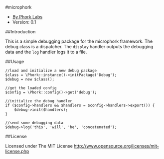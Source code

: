 #microphork

* [By Phork Labs](http://phorklabs.com/)
* Version: 0.1


##Introduction

This is a simple debugging package for the microphork framework. The debug class is a dispatcher. The `display` handler outputs the debugging data and the `log` handler logs it to a file.


##Usage

```
//load and initialize a new debug package
$class = \Phork::instance()->initPackage('Debug');
$debug = new $class();

//get the loaded config
$config = \Phork::config()->get('debug');

//initialize the debug handler
if ($config->handlers && $handlers = $config->handlers->export()) {
    $debug->init($handlers);
}

//send some debugging data
$debug->log('this', 'will', 'be', 'concatenated');
```


##License

Licensed under The MIT License
<http://www.opensource.org/licenses/mit-license.php>